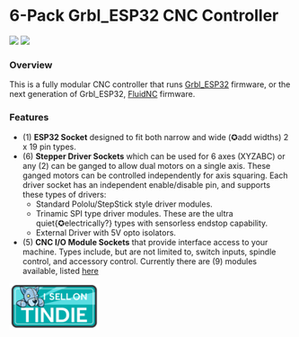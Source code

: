 
# 6-Pack Grbl_ESP32 CNC Controller

<img src="http://www.buildlog.net/blog/wp-content/uploads/2020/07/20200711_120633.jpg" width="600">

<img src="http://www.buildlog.net/blog/wp-content/uploads/2020/07/20200711_120737.jpg" width="600">

### Overview

This is a fully modular CNC controller that runs [Grbl_ESP32](https://github.com/bdring/Grbl_Esp32 "Grbl_Esp32 at github.com") firmware, or the next generation of Grbl_ESP32, [FluidNC](https://github.com/bdring/FluidNC "FluidNC at github.com") firmware.

### Features

- (1) **ESP32 Socket** designed to fit both narrow and wide (✪add widths) 2 x 19 pin types.
- (6) **Stepper Driver Sockets** which can be used for 6 axes (XYZABC) or any (2) can be ganged to allow dual motors on a single axis. These ganged motors can be controlled independently for axis squaring. Each driver socket has an independent enable/disable pin, and supports these types of drivers:
  - Standard Pololu/StepStick style driver modules.
  - Trinamic SPI type driver modules. These are the ultra quiet{✪electrically?} types with sensorless endstop capability.
  - External Driver with 5V opto isolators.
- (5) **CNC I/O Module Sockets** that provide interface access to your machine. Types include, but are not limited to, switch inputs, spindle control, and accessory control. Currently there are (9) modules available, listed [here](https://github.com/Longus/6-Pack_CNC_Controller/wiki/CNC-I-O-Module-List/ "CNC-I-O-Module-List")

[<img src="https://github.com/bdring/TMC2209_4x_DK/blob/main/images/tindie-logo.png" width="160">](https://www.tindie.com/products/33366583/6-pack-universal-cnc-controller/)
